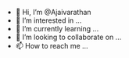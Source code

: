 - 👋 Hi, I’m @Ajaivarathan
- 👀 I’m interested in ...
- 🌱 I’m currently learning ...
- 💞️ I’m looking to collaborate on ...
- 📫 How to reach me ...

<!---
Ajaivarathan/Ajaivarathan is a ✨ special ✨ repository because its `README.md` (this file) appears on your GitHub profile.
You can click the Preview link to take a look at your changes.
--->
